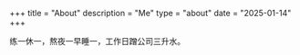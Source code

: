 +++
title = "About"
description = "Me"
type = "about"
date = "2025-01-14"
+++

练一休一，熬夜一早睡一，工作日蹭公司三升水。

<!-- 知易行难，挖坑填坑中。 -->

<!-- 移动应用/游戏出海行业，从事数据产品工作。 -->

<!-- - 职业：数据产品；
- 使命：工具提高日常生产力，数据工具赋能业务； -->